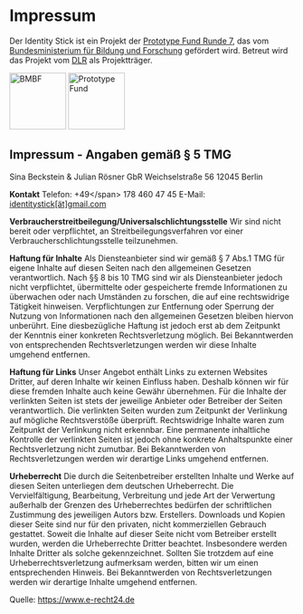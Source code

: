 # Impressum
Der Identity Stick ist ein Projekt der <a href="https://prototypefund.de/">Prototype Fund Runde 7</a>, das vom <a href="https://www.bmbf.de/">Bundesministerium für Bildung und Forschung</a> gefördert wird. Betreut wird das Projekt vom <a href="https://www.dlr.de/pt/">DLR</a> als Projektträger.

<a href="https://www.bmbf.de/de/software-sprint-freie-programmierer-unterstuetzen-3512.html"><img src="/ressourcen/BMBF_gefîrdert%20vom_deutsch.jpg" width="100"  alt="BMBF"></a> 
<a href="https://prototypefund.de/"><img src="https://i0.wp.com/blog.okfn.org/files/2017/12/22137279_1679687182104997_6759961652435307500_o.jpg" width="100" alt="Prototype Fund"></a>


## Impressum - Angaben gemäß § 5 TMG
Sina Beckstein & Julian Rösner GbR 
Weichselstraße 56
12045 Berlin

**Kontakt**
Telefon: <span>+49</span<span style="display: none;">164</span>><span> 178 4</span><span>60 4</span><span style="display: none;">65 29</span><span>7 45</span>
E-Mail: <a href="mailto:identitystick@gmail.com"><span>identity</span>stick[ät]g<span>mail</span>.com</a>

**Verbraucherstreitbeilegung/Universalschlichtungsstelle**
Wir sind nicht bereit oder verpflichtet, an Streitbeilegungsverfahren vor einer Verbraucherschlichtungsstelle teilzunehmen.

**Haftung für Inhalte**
Als Diensteanbieter sind wir gemäß § 7 Abs.1 TMG für eigene Inhalte auf diesen Seiten nach den allgemeinen Gesetzen verantwortlich. Nach §§ 8 bis 10 TMG sind wir als Diensteanbieter jedoch nicht verpflichtet, übermittelte oder gespeicherte fremde Informationen zu überwachen oder nach Umständen zu forschen, die auf eine rechtswidrige Tätigkeit hinweisen.
Verpflichtungen zur Entfernung oder Sperrung der Nutzung von Informationen nach den allgemeinen Gesetzen bleiben hiervon unberührt. Eine diesbezügliche Haftung ist jedoch erst ab dem Zeitpunkt der Kenntnis einer konkreten Rechtsverletzung möglich. Bei Bekanntwerden von entsprechenden Rechtsverletzungen werden wir diese Inhalte umgehend entfernen.

**Haftung für Links**
Unser Angebot enthält Links zu externen Websites Dritter, auf deren Inhalte wir keinen Einfluss haben. Deshalb können wir für diese fremden Inhalte auch keine Gewähr übernehmen. Für die Inhalte der verlinkten Seiten ist stets der jeweilige Anbieter oder Betreiber der Seiten verantwortlich. Die verlinkten Seiten wurden zum Zeitpunkt der Verlinkung auf mögliche Rechtsverstöße überprüft. Rechtswidrige Inhalte waren zum Zeitpunkt der Verlinkung nicht erkennbar.
Eine permanente inhaltliche Kontrolle der verlinkten Seiten ist jedoch ohne konkrete Anhaltspunkte einer Rechtsverletzung nicht zumutbar. Bei Bekanntwerden von Rechtsverletzungen werden wir derartige Links umgehend entfernen.

**Urheberrecht**
Die durch die Seitenbetreiber erstellten Inhalte und Werke auf diesen Seiten unterliegen dem deutschen Urheberrecht. Die Vervielfältigung, Bearbeitung, Verbreitung und jede Art der Verwertung außerhalb der Grenzen des Urheberrechtes bedürfen der schriftlichen Zustimmung des jeweiligen Autors bzw. Erstellers. Downloads und Kopien dieser Seite sind nur für den privaten, nicht kommerziellen Gebrauch gestattet.
Soweit die Inhalte auf dieser Seite nicht vom Betreiber erstellt wurden, werden die Urheberrechte Dritter beachtet. Insbesondere werden Inhalte Dritter als solche gekennzeichnet. Sollten Sie trotzdem auf eine Urheberrechtsverletzung aufmerksam werden, bitten wir um einen entsprechenden Hinweis. Bei Bekanntwerden von Rechtsverletzungen werden wir derartige Inhalte umgehend entfernen.

Quelle:
https://www.e-recht24.de
